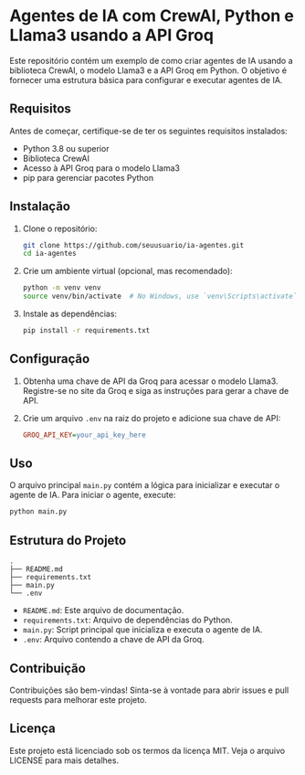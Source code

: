 # Agentes de IA com CrewAI, Python e Llama3 usando a API Groq

Este repositório contém um exemplo de como criar agentes de IA usando a biblioteca CrewAI, o modelo Llama3 e a API Groq em Python. O objetivo é fornecer uma estrutura básica para configurar e executar agentes de IA.

## Requisitos

Antes de começar, certifique-se de ter os seguintes requisitos instalados:

- Python 3.8 ou superior
- Biblioteca CrewAI
- Acesso à API Groq para o modelo Llama3
- pip para gerenciar pacotes Python

## Instalação

1. Clone o repositório:

    ```bash
    git clone https://github.com/seuusuario/ia-agentes.git
    cd ia-agentes
    ```

2. Crie um ambiente virtual (opcional, mas recomendado):

    ```bash
    python -m venv venv
    source venv/bin/activate  # No Windows, use `venv\Scripts\activate`
    ```

3. Instale as dependências:

    ```bash
    pip install -r requirements.txt
    ```

## Configuração

1. Obtenha uma chave de API da Groq para acessar o modelo Llama3. Registre-se no site da Groq e siga as instruções para gerar a chave de API.

2. Crie um arquivo `.env` na raiz do projeto e adicione sua chave de API:

    ```ini
    GROQ_API_KEY=your_api_key_here
    ```

## Uso

O arquivo principal `main.py` contém a lógica para inicializar e executar o agente de IA. Para iniciar o agente, execute:

```bash
python main.py
```

## Estrutura do Projeto

```plaintext
.
├── README.md
├── requirements.txt
├── main.py
└── .env
```

- `README.md`: Este arquivo de documentação.
- `requirements.txt`: Arquivo de dependências do Python.
- `main.py`: Script principal que inicializa e executa o agente de IA.
- `.env`: Arquivo contendo a chave de API da Groq.


## Contribuição

Contribuições são bem-vindas! Sinta-se à vontade para abrir issues e pull requests para melhorar este projeto.

## Licença

Este projeto está licenciado sob os termos da licença MIT. Veja o arquivo LICENSE para mais detalhes.
